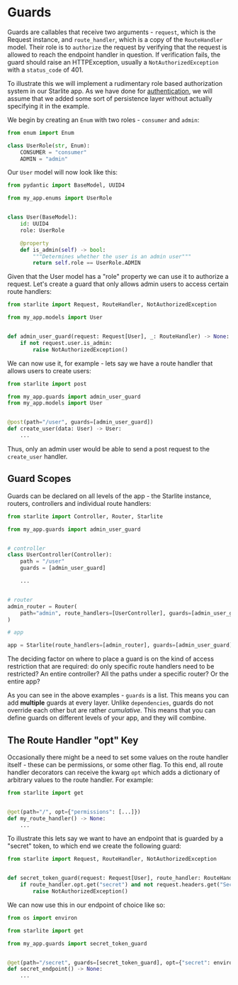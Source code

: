# Guards

Guards are callables that receive two arguments - `request`, which is the Request instance, and `route_handler`, which
is a copy of the `RouteHandler` model. Their role is to `authorize` the request by verifying that the request is allowed
to reach the endpoint handler in question. If verification fails, the guard should raise an HTTPException, usually a
`NotAuthorizedException` with a `status_code` of 401.

To illustrate this we will implement a rudimentary role based authorization system in our Starlite app. As we have done
for [authentication](8-authentication.md), we will assume that we added some sort of persistence layer without actually
specifying it in the example.

We begin by creating an `Enum` with two roles - `consumer` and `admin`:

```python title="my_app/enums.py"
from enum import Enum

class UserRole(str, Enum):
    CONSUMER = "consumer"
    ADMIN = "admin"
```

Our `User` model will now look like this:

```python title="my_app/models.py"
from pydantic import BaseModel, UUID4

from my_app.enums import UserRole


class User(BaseModel):
    id: UUID4
    role: UserRole

    @property
    def is_admin(self) -> bool:
        """Determines whether the user is an admin user"""
        return self.role == UserRole.ADMIN
```

Given that the User model has a "role" property we can use it to authorize a request. Let's create a guard that only
allows admin users to access certain route handlers:

```python title="my_app/guards.py"
from starlite import Request, RouteHandler, NotAuthorizedException

from my_app.models import User


def admin_user_guard(request: Request[User], _: RouteHandler) -> None:
    if not request.user.is_admin:
        raise NotAuthorizedException()
```

We can now use it, for example - lets say we have a route handler that allows users to create users:

```python
from starlite import post

from my_app.guards import admin_user_guard
from my_app.models import User


@post(path="/user", guards=[admin_user_guard])
def create_user(data: User) -> User:
    ...
```

Thus, only an admin user would be able to send a post request to the `create_user` handler.

## Guard Scopes

Guards can be declared on all levels of the app - the Starlite instance, routers, controllers and individual route
handlers:

```python
from starlite import Controller, Router, Starlite

from my_app.guards import admin_user_guard


# controller
class UserController(Controller):
    path = "/user"
    guards = [admin_user_guard]

    ...


# router
admin_router = Router(
    path="admin", route_handlers=[UserController], guards=[admin_user_guard]
)

# app

app = Starlite(route_handlers=[admin_router], guards=[admin_user_guard])
```

The deciding factor on where to place a guard is on the kind of access restriction that are required: do only specific
route handlers need to be restricted? An entire controller? All the paths under a specific router? Or the entire app?

As you can see in the above examples - `guards` is a list. This means you can add **multiple** guards at every layer.
Unlike `dependencies`, guards do not override each other but are rather *cumulative*. This means that you can define
guards on different levels of your app, and they will combine.

## The Route Handler "opt" Key

Occasionally there might be a need to set some values on the route handler itself - these can be permissions, or some
other flag. To this end, all route handler decorators can receive the kwarg `opt` which adds a dictionary of
arbitrary values to the route handler. For example:

```python
from starlite import get


@get(path="/", opt={"permissions": [...]})
def my_route_handler() -> None:
    ...
```

To illustrate this lets say we want to have an endpoint that is guarded by a "secret" token, to which end we create
the following guard:

```python title="my_app/guards.py"
from starlite import Request, RouteHandler, NotAuthorizedException


def secret_token_guard(request: Request[User], route_handler: RouteHandler) -> None:
    if route_handler.opt.get("secret") and not request.headers.get("Secret-Header", "") == route_handler.opt["secret"]:
        raise NotAuthorizedException()
```

We can now use this in our endpoint of choice like so:

```python
from os import environ

from starlite import get

from my_app.guards import secret_token_guard


@get(path="/secret", guards=[secret_token_guard], opt={"secret": environ.get("SECRET")})
def secret_endpoint() -> None:
    ...
```
